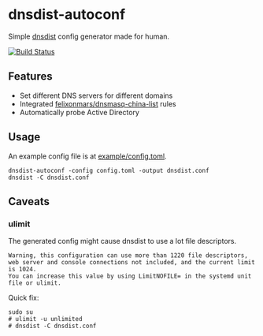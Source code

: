 # dnsdist-autoconf

Simple [dnsdist](https://dnsdist.org) config generator made for human.

[![Build Status](https://dev.azure.com/nekomimiswitch/General/_apis/build/status/dnsdist-autoconf?branchName=master)](https://dev.azure.com/nekomimiswitch/General/_build/latest?definitionId=39?branchName=master)

## Features

* Set different DNS servers for different domains
* Integrated [felixonmars/dnsmasq-china-list](https://github.com/felixonmars/dnsmasq-china-list) rules
* Automatically probe Active Directory 

## Usage

An example config file is at [example/config.toml](example/config.toml).

```shell
dnsdist-autoconf -config config.toml -output dnsdist.conf
dnsdist -C dnsdist.conf
```

## Caveats

### ulimit

The generated config might cause dnsdist to use a lot file descriptors.

```
Warning, this configuration can use more than 1220 file descriptors, web server and console connections not included, and the current limit is 1024.
You can increase this value by using LimitNOFILE= in the systemd unit file or ulimit.
```

Quick fix:

```
sudo su
# ulimit -u unlimited
# dnsdist -C dnsdist.conf
```
